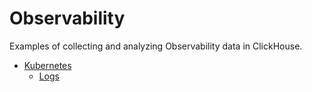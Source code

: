# Observability

Examples of collecting and analyzing Observability data in ClickHouse. 

- [Kubernetes](https://github.com/ClickHouse/examples/tree/main/observability/logs/kubernetes)
    - [Logs](https://github.com/ClickHouse/examples/tree/main/observability/logs)
